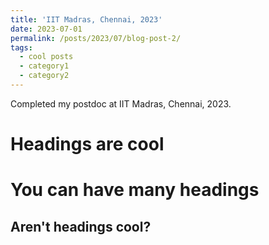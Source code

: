 ```yaml
---
title: 'IIT Madras, Chennai, 2023'
date: 2023-07-01
permalink: /posts/2023/07/blog-post-2/
tags:
  - cool posts
  - category1
  - category2
---
```


Completed my postdoc at IIT Madras, Chennai, 2023.


Headings are cool
======

You can have many headings
======

Aren't headings cool?
------
